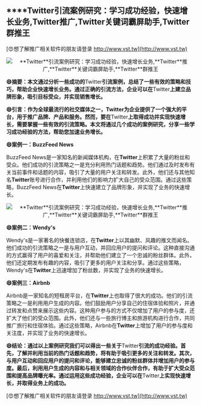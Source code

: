 ## ****Twitter**引流案例研究：学习成功经验，快速增长业务,**Twitter**推广,**Twitter**关键词霸屏助手,**Twitter**群推王**

[😍想了解推广相关软件的朋友请登录 http://www.vst.tw](http://www.vst.tw)

 <center><img src="https://vst.tw/MP4/tuiguang/png/6.png" alt="**Twitter**引流案例研究：学习成功经验，快速增长业务,**Twitter**推广,**Twitter**关键词霸屏助手,**Twitter**群推王"></center>

**😄摘要：本文通过分析一些成功的**Twitter**引流案例，总结了一些有效的策略和技巧，帮助企业快速增长业务。通过正确的引流方法，企业可以在**Twitter**上建立品牌形象，吸引目标受众，并实现销售增长。**

**😄引言：作为全球最流行的社交媒体之一，**Twitter**为企业提供了一个强大的平台，用于推广品牌、产品和服务。然而，要在**Twitter**上取得成功并实现快速增长，需要掌握一些有效的引流策略。本文将通过几个成功的案例研究，分享一些学习成功经验的方法，帮助您加速业务增长。**

**😄案例一：BuzzFeed News**

BuzzFeed News是一家知名的新闻媒体机构，在**Twitter**上积累了大量的粉丝和受众。他们成功的引流策略之一是充分利用热门话题和趋势。他们通过及时发布有关当前事件和话题的内容，吸引了大量的用户关注和转发。此外，他们还与其他知名**Twitter**账号进行合作，并利用他们的影响力扩大自己的受众范围。通过这些策略，BuzzFeed News在**Twitter**上快速建立了品牌形象，并实现了业务的快速增长。

 <center><img src="https://vst.tw/MP4/tuiguang/png/7.png" alt="**Twitter**引流案例研究：学习成功经验，快速增长业务,**Twitter**推广,**Twitter**关键词霸屏助手,**Twitter**群推王"></center>

**😄案例二：Wendy's**

Wendy's是一家著名的快餐连锁店，在**Twitter**上以其幽默、风趣的推文而闻名。他们成功的引流策略之一是与用户互动，并回应用户的提问和评论。这种直接沟通的方式赢得了用户的喜爱和关注，并帮助他们建立了一个忠诚的粉丝群体。此外，他们还定期发布有趣的内容，吸引了更多的用户关注和分享。通过这些策略，Wendy's在**Twitter**上迅速增加了粉丝数，并实现了业务的快速增长。

**😄案例三：Airbnb**

Airbnb是一家知名的短租房平台，在**Twitter**上也取得了很大的成功。他们的引流策略之一是利用用户生成的内容。他们鼓励用户分享自己的住宿体验和照片，并通过转发和点赞来展示这些内容。这种用户参与的方式不仅增加了用户的参与度，还扩大了他们的受众范围。此外，他们还与一些旅行博主和旅游机构进行合作，共同推广旅行和住宿体验。通过这些策略，Airbnb在**Twitter**上增加了用户的参与度和关注度，并实现了业务的快速增长。

**😄结论：通过以上案例研究我们可以得出一些关于**Twitter**引流的成功经验。首先，了解并利用当前的热门话题和趋势，将有助于吸引更多的关注和转发。其次，与用户互动和回应用户的提问和评论，能够建立忠诚的粉丝群体并增加用户的参与度。最后，利用用户生成的内容和与相关领域的合作伙伴合作，有助于扩大受众范围和提高品牌曝光率。通过运用这些成功经验，企业可以在**Twitter**上实现快速增长，并取得业务上的成功。**

[😍想了解推广相关软件的朋友请登录 http://www.vst.tw](http://www.vst.tw)



